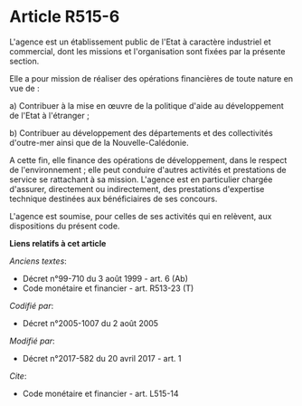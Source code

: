 # Article R515-6

L'agence est un établissement public de l'Etat à caractère industriel et commercial, dont les missions et l'organisation sont
fixées par la présente section.

Elle a pour mission de réaliser des opérations financières de toute nature en vue de :

a) Contribuer à la mise en œuvre de la politique d'aide au développement de l'Etat à l'étranger ;

b) Contribuer au développement des départements et des collectivités d'outre-mer ainsi que de la Nouvelle-Calédonie.

A cette fin, elle finance des opérations de développement, dans le respect de l'environnement ; elle peut conduire d'autres
activités et prestations de service se rattachant à sa mission. L'agence est en particulier chargée d'assurer, directement ou
indirectement, des prestations d'expertise technique destinées aux bénéficiaires de ses concours.

L'agence est soumise, pour celles de ses activités qui en relèvent, aux dispositions du présent code.

**Liens relatifs à cet article**

_Anciens textes_:

  - Décret n°99-710 du 3 août 1999 - art. 6 (Ab)
  - Code monétaire et financier - art. R513-23 (T)

_Codifié par_:

  - Décret n°2005-1007 du 2 août 2005

_Modifié par_:

  - Décret n°2017-582 du 20 avril 2017 - art. 1

_Cite_:

  - Code monétaire et financier - art. L515-14
